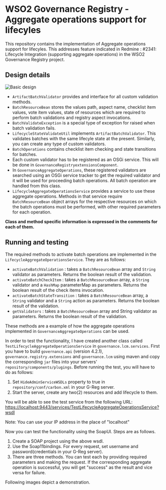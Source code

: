 WSO2 Governance Registry - Aggregate operations support for lifecyles
=====================================================================

This repository contains the implementation of Aggregate operations support for lifecyles. This addresses feature indicated in Redmine : #2341: Lifecycle Integration (supporting aggregate operations) in the WSO2 Governance Registry project.

## Design details

![Basic design](  https://docs.google.com/drawings/d/1OBcYUIYWQCTWqfmOpEr9c6kAAjcM-mysaeX6N0AGkAo/pub?w=1327&h=746)


* `ArtifactBatchValidator` provides and interface for all custom validation methods. 
* `BatchResourceBean` stores the values path, aspect name, checklist item values, vote item values, state of resources which are required to perform batch validations and registry aspect invocations.
* `BatchValidateException` is a special type of exception for raised when batch validation fails.
* `LifecycleStateValidateUtil` implements `ArtifactBatchValidator`. This validates batches with the same lifecyle state at the present. Similarly, you can create any type of custom validators.
* `BatchOperations` contains checklist item checking and state transitions for batches. 
* Each custom validator has to be registered as an OSGi service. This will be done in `GovernanceRegistryextensionsComponent`. 
* In `GovernanceAggregateOperations`, these registered validators are searched using an OSGi service tracker to get the required validator and it will be used for proceeding batch operations. All batch operation are handled from this class.
* `LifecycleAggregateOperationsService` provides a service to use these aggregate operations. Methods in that service require `BatchResourceBean` object arrays for the respective resources on which the batch operations must be performed, with other required parameters for each operation.

**Class and method specific information is expressed in the comments for each of them.**

## Running and testing

The required methods to activate batch operations are implemented in the `LifecycleAggregateOperationsService`. They are as follows:

* `activateBatchValidation` : takes a `BatchResourceBean` array and `String` validator as parameters. Returns the boolean result of the validation.
* `activateBatchCheckItem` : takes a `BatchResourceBean` array, a `String` validator and a `HashMap` parameterMap as parameters. Returns the boolean result of the check items invocation.
* `activateBatchStateTransition` : takes a `BatchResourceBean` array, a `String` validator and a `String` action as parameters. Returns the boolean result of the validation.
* `getValidators` : takes a `BatchResourceBean` array and String validator as parameters. Returns the boolean result of the validation.

These methods are a example of how the aggregate operations implemented in `GovernanceAggregateOperations` can be used.

In order to test the functionality, I have created another class called `TestLifecycleAggregateOperationsService` in `governance.lcm.services`. First you have to build `governance.api` (version 4.2.1), `governance.registry.extensions` and `governance.lcm` using maven and copy the corresponding `jar` files into your servers' `repository/components/plugings`. Before running the test, you will have to do as follows:

1. Set `HideAdminServiceWSDLs` property to true in `repository/conf/carbon.xml` in your G-Reg server.
2. Start the server, create any two(2) resources and add lifecycle to them.

You will be able to see the test service from the following URL:
[https://localhost:9443/services/TestLifecycleAggregateOperationsService?wsdl](https://localhost:9443/services/TestLifecycleAggregateOperationsService?wsdl)

Note: You can use your IP address in the place of "localhost"

Now you can test the functionality using the SoapUI. Steps are as follows. 

1. Create a SOAP project using the above wsdl.
2. Use the Soap11bindings. For every request, set username and password(credentials in your G-Reg server).
3. There are three methods. You can test each by providing required parameters and making the request. If the corresponding aggregate operation is successful, you will get "success" as the result and vice versa for failure.

Following images depict a demonstration.

